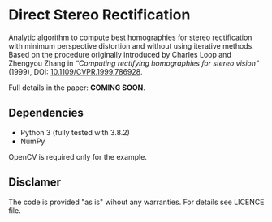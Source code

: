# Direct Stereo Rectification
Analytic algorithm to compute best homographies for stereo rectification with minimum perspective distortion and without using iterative methods.
Based on the procedure originally introduced by Charles Loop and Zhengyou Zhang in _“Computing rectifying homographies for stereo vision”_ (1999), DOI: [10.1109/CVPR.1999.786928](https://doi.org/10.1109/CVPR.1999.786928).

Full details in the paper: **COMING SOON**.

## Dependencies
- Python 3 (fully tested with 3.8.2)
- NumPy

OpenCV is required only for the example.

## Disclamer
The code is provided "as is" wihout any warranties. For details see LICENCE file.
